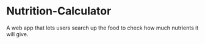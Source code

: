 # Nutrition-Calculator
A web app that lets users search up the food to check how much nutrients it will give.
